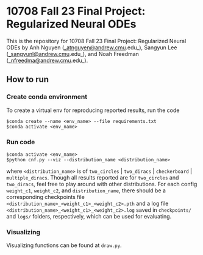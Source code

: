 # 10708 Fall 23 Final Project: Regularized Neural ODEs  
This is the repository for 10708 Fall 23 Final Project: Regularized Neural ODEs by Anh Nguyen (_atnguyen@andrew.cmu.edu_), Sangyun Lee (_sangyunl@andrew.cmu.edu_), and Noah Freedman (_nfreedma@andrew.cmu.edu_).


## How to run
### Create conda environment 
To create a virtual env for reproducing reported results, run the code
```
$conda create --name <env_name> --file requirements.txt
$conda activate <env_name>
```

### Run code

```
$conda activate <env_name>
$python cnf.py --viz --distribution_name <distribution_name>
``` 
where `<distribution_name>` is of `two_circles` | `two_diracs` | `checkerboard` | `multiple_diracs`. Though all results reported are for `two_circles` and `two_diracs`, feel free to play around with other distributions. For each config `weight_c1`, `weight_c2`, and `distribution_name`, there should be a corresponding checkpoints file `<distribution_name>_<weight_c1>_<weight_c2>.pth` and a log file `<distribution_name>_<weight_c1>_<weight_c2>.log` saved in `checkpoints/` and `logs/` folders, respectively, which can be used for evaluating. 

### Visualizing
Visualizing functions can be found at `draw.py`. 




